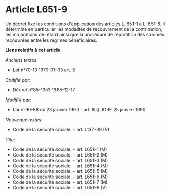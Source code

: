 # Article L651-9

Un décret fixe les conditions d'application des articles L. 651-1 à L. 651-8. Il détermine en particulier les modalités de
recouvrement de la contribution, les majorations de retard ainsi que la procédure de répartition des sommes recouvrées entre
les régimes bénéficiaires.

**Liens relatifs à cet article**

_Anciens textes_:

  - Loi n°70-13 1970-01-03 art. 3

_Codifié par_:

  - Décret n°85-1353 1985-12-17

_Modifié par_:

  - Loi n°90-86 du 23 janvier 1990 - art. 8 () JORF 25 janvier 1990

_Nouveaux textes_:

  - Code de la sécurité sociale. - art. L137-39 (V)

_Cite_:

  - Code de la sécurité sociale. - art. L651-1 (M)
  - Code de la sécurité sociale. - art. L651-2 (M)
  - Code de la sécurité sociale. - art. L651-3 (M)
  - Code de la sécurité sociale. - art. L651-4 (M)
  - Code de la sécurité sociale. - art. L651-5 (M)
  - Code de la sécurité sociale. - art. L651-6 (M)
  - Code de la sécurité sociale. - art. L651-7 (M)
  - Code de la sécurité sociale. - art. L651-8 (V)
